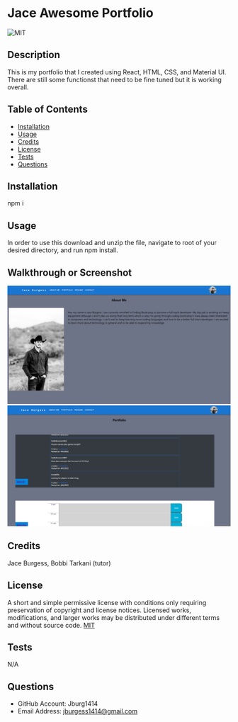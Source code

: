 # Jace Awesome Portfolio
![MIT](https://img.shields.io/badge/license-MIT-brightgreen)

## Description
This is my portfolio that I created using React, HTML, CSS, and Material UI. There are still some functionst that need to be fine tuned but it is working overall. 

## Table of Contents

- [Installation](#installation)
- [Usage](#usage)
- [Credits](#credits)
- [License](#license)
- [Tests](#tests)
- [Questions](#questions)

## Installation
npm i

## Usage
In order to use this download and unzip the file, navigate to root of your desired directory, and run npm install.

## Walkthrough or Screenshot
![Homepage](public/img/portfolio-homepage.png)
![Portfolio](public/img/portfolio.png)

## Credits
Jace Burgess, Bobbi Tarkani (tutor)

## License
A short and simple permissive license with conditions only requiring preservation of copyright and license notices. Licensed works, modifications, and larger works may be distributed under different terms and without source code.
[MIT](https://opensource.org/licenses/MIT)

## Tests
N/A

## Questions
- GitHub Account: Jburg1414
- Email Address: jburgess1414@gmail.com
